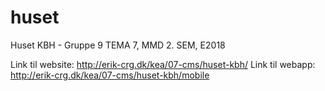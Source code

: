 # huset
Huset KBH - Gruppe 9
TEMA 7, MMD 2. SEM, E2018

Link til website: http://erik-crg.dk/kea/07-cms/huset-kbh/
Link til webapp: http://erik-crg.dk/kea/07-cms/huset-kbh/mobile